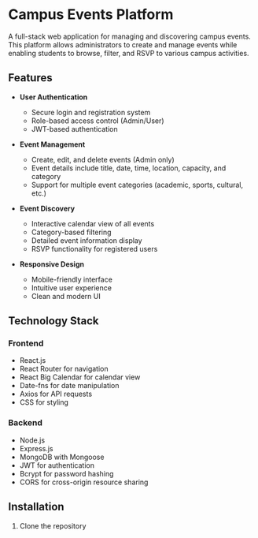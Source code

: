 # Campus Events Platform

A full-stack web application for managing and discovering campus events. This platform allows administrators to create and manage events while enabling students to browse, filter, and RSVP to various campus activities.

## Features

- **User Authentication**
  - Secure login and registration system
  - Role-based access control (Admin/User)
  - JWT-based authentication

- **Event Management**
  - Create, edit, and delete events (Admin only)
  - Event details include title, date, time, location, capacity, and category
  - Support for multiple event categories (academic, sports, cultural, etc.)

- **Event Discovery**
  - Interactive calendar view of all events
  - Category-based filtering
  - Detailed event information display
  - RSVP functionality for registered users

- **Responsive Design**
  - Mobile-friendly interface
  - Intuitive user experience
  - Clean and modern UI

## Technology Stack

### Frontend
- React.js
- React Router for navigation
- React Big Calendar for calendar view
- Date-fns for date manipulation
- Axios for API requests
- CSS for styling

### Backend
- Node.js
- Express.js
- MongoDB with Mongoose
- JWT for authentication
- Bcrypt for password hashing
- CORS for cross-origin resource sharing

## Installation

1. Clone the repository
